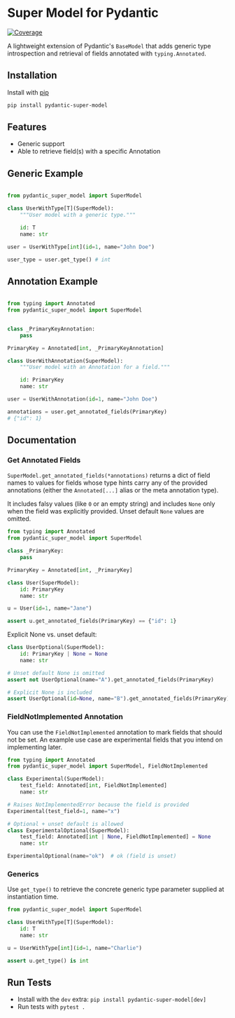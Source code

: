 # Super Model for Pydantic

[![Coverage](https://img.shields.io/codecov/c/github/julien777z/pydantic-super-model?branch=main&label=Coverage)](https://codecov.io/gh/julien777z/pydantic-super-model)

A lightweight extension of Pydantic's `BaseModel` that adds generic type introspection and retrieval of fields annotated with `typing.Annotated`.

## Installation

Install with [pip](https://pip.pypa.io/en/stable/)
```bash
pip install pydantic-super-model
```

## Features

- Generic support
- Able to retrieve field(s) with a specific Annotation

## Generic Example

```python

from pydantic_super_model import SuperModel

class UserWithType[T](SuperModel):
    """User model with a generic type."""

    id: T
    name: str

user = UserWithType[int](id=1, name="John Doe")

user_type = user.get_type() # int
```

## Annotation Example

```python

from typing import Annotated
from pydantic_super_model import SuperModel


class _PrimaryKeyAnnotation:
    pass

PrimaryKey = Annotated[int, _PrimaryKeyAnnotation]

class UserWithAnnotation(SuperModel):
    """User model with an Annotation for a field."""

    id: PrimaryKey
    name: str

user = UserWithAnnotation(id=1, name="John Doe")

annotations = user.get_annotated_fields(PrimaryKey)
# {"id": 1}
```

## Documentation

### Get Annotated Fields

`SuperModel.get_annotated_fields(*annotations)` returns a dict of field names to values for fields whose type hints carry any of the provided annotations (either the `Annotated[...]` alias or the meta annotation type).

It includes falsy values (like `0` or an empty string) and includes `None` only when the field was explicitly provided. Unset default `None` values are omitted.

```python
from typing import Annotated
from pydantic_super_model import SuperModel

class _PrimaryKey:
    pass

PrimaryKey = Annotated[int, _PrimaryKey]

class User(SuperModel):
    id: PrimaryKey
    name: str

u = User(id=1, name="Jane")

assert u.get_annotated_fields(PrimaryKey) == {"id": 1}
```

Explicit None vs. unset default:

```python
class UserOptional(SuperModel):
    id: PrimaryKey | None = None
    name: str

# Unset default None is omitted
assert not UserOptional(name="A").get_annotated_fields(PrimaryKey)

# Explicit None is included
assert UserOptional(id=None, name="B").get_annotated_fields(PrimaryKey) == {"id": None}
```

### FieldNotImplemented Annotation

You can use the `FieldNotImplemented` annotation to mark fields that should not be set. An example
use case are experimental fields that you intend on implementing later.

```python
from typing import Annotated
from pydantic_super_model import SuperModel, FieldNotImplemented

class Experimental(SuperModel):
    test_field: Annotated[int, FieldNotImplemented]
    name: str

# Raises NotImplementedError because the field is provided
Experimental(test_field=1, name="x")

# Optional + unset default is allowed
class ExperimentalOptional(SuperModel):
    test_field: Annotated[int | None, FieldNotImplemented] = None
    name: str

ExperimentalOptional(name="ok")  # ok (field is unset)
```

### Generics

Use `get_type()` to retrieve the concrete generic type parameter supplied at instantiation time.

```python
from pydantic_super_model import SuperModel

class UserWithType[T](SuperModel):
    id: T
    name: str

u = UserWithType[int](id=1, name="Charlie")

assert u.get_type() is int
```

## Run Tests

* Install with the `dev` extra: `pip install pydantic-super-model[dev]`
* Run tests with `pytest .`